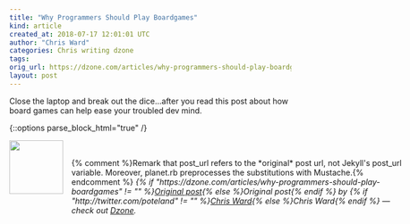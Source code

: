 ```yaml
---
title: "Why Programmers Should Play Boardgames"
kind: article
created_at: 2018-07-17 12:01:01 UTC
author: "Chris Ward"
categories: Chris writing dzone
tags: 
orig_url: https://dzone.com/articles/why-programmers-should-play-boardgames
layout: post
---
```

Close the laptop and break out the dice...after you read this post about how board games can help ease your troubled dev mind.


{::options parse_block_html="true" /}
<div class="author">
   <img src="https://www.rss-specifications.com/rss-spec-rss.gif" style="width: 96px; height: 96;">
   <span style="position: absolute; padding: 32px 15px;">{% comment %}Remark that post_url refers to the *original* post url, not Jekyll's post_url variable. Moreover, planet.rb preprocesses the substitutions with Mustache.{% endcomment %}
      <i>{% if "https://dzone.com/articles/why-programmers-should-play-boardgames" != "" %}<a href="https://dzone.com/articles/why-programmers-should-play-boardgames">Original post</a>{% else %}Original post{% endif %} by {% if "http://twitter.com/poteland" != "" %}<a href="http://twitter.com/poteland">Chris Ward</a>{% else %}Chris Ward{% endif %} &mdash; check out <a href="https://dzone.com">Dzone</a>.</i>
  </span>
</div>
